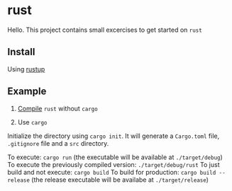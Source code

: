 # rust

Hello. This project contains small excercises to get started on `rust`

## Install

Using [rustup](https://www.rust-lang.org/tools/install)

## Example

1. [Compile](https://github.com/wccalvin/rust/tree/main/rust-compile) `rust` without `cargo`

2. Use `cargo`

Initialize the directory using `cargo init`. It will generate a `Cargo.toml` file, `.gitignore` file and a `src` directory.

To execute: `cargo run` (the executable will be available at `./target/debug`)
To execute the previously compiled version: `./target/debug/rust`
To just build and not execute: `cargo build`
To build for production: `cargo build --release` (the release executable will be availabe at `./target/release`)
